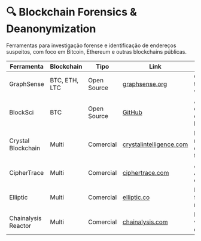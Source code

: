 # 🔍 Blockchain Forensics & Deanonymization

Ferramentas para investigação forense e identificação de endereços suspeitos, com foco em Bitcoin, Ethereum e outras blockchains públicas.

| Ferramenta | Blockchain | Tipo | Link | Descrição |
|-----------|------------|------|------|-----------|
| GraphSense | BTC, ETH, LTC | Open Source | [graphsense.org](https://graphsense.org) | Clusterização, tagging e visualização. |
| BlockSci | BTC | Open Source | [GitHub](https://github.com/citp/BlockSci) | Análise de dados brutos da blockchain. |
| Crystal Blockchain | Multi | Comercial | [crystalintelligence.com](https://crystalintelligence.com) | Inteligência e rastreamento de transações. |
| CipherTrace | Multi | Comercial | [ciphertrace.com](https://ciphertrace.com) | Análise para AML e compliance. |
| Elliptic | Multi | Comercial | [elliptic.co](https://www.elliptic.co) | Risco, crime financeiro, rastreamento. |
| Chainalysis Reactor | Multi | Comercial | [chainalysis.com](https://www.chainalysis.com/product/reactor) | Investigação visual e rotas de fundos. |

